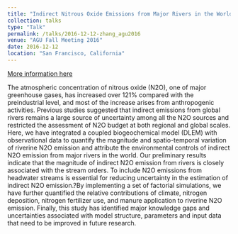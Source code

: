 ```yaml
---
title: "Indirect Nitrous Oxide Emissions from Major Rivers in the World: Integration of a Process-based Model with Observational Data"
collection: talks
type: "Talk"
permalink: /talks/2016-12-12-zhang_agu2016
venue: "AGU Fall Meeting 2016"
date: 2016-12-12
location: "San Francisco, California"
---
```


[More information here](https://agu.confex.com/agu/fm16/meetingapp.cgi/Paper/190193)

The atmospheric concentration of nitrous oxide (N2O), one of major greenhouse gases, has increased over 121% compared with the preindustrial level, and most of the increase arises from anthropogenic activities. Previous studies suggested that indirect emissions from global rivers remains a large source of uncertainty among all the N2O sources and restricted the assessment of N2O budget at both regional and global scales. Here, we have integrated a coupled biogeochemical model (DLEM) with observational data to quantify the magnitude and spatio-temporal variation of riverine N2O emission and attribute the environmental controls of indirect N2O emission from major rivers in the world. Our preliminary results indicate that the magnitude of indirect N2O emission from rivers is closely associated with the stream orders. To include N2O emissions from headwater streams is essential for reducing uncertainty in the estimation of indirect N2O emission.?By implementing a set of factorial simulations, we have further quantified the relative contributions of climate, nitrogen deposition, nitrogen fertilizer use, and manure application to riverine N2O emission. Finally, this study has identified major knowledge gaps and uncertainties associated with model structure, parameters and input data that need to be improved in future research.
